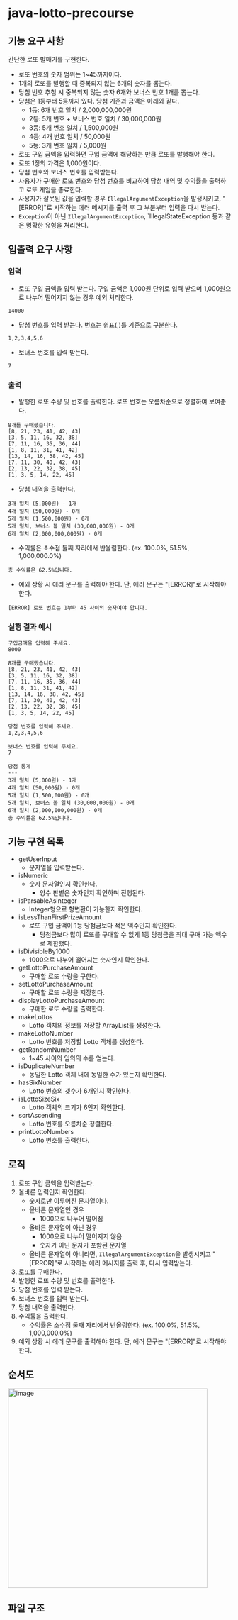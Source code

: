 # java-lotto-precourse
## 기능 요구 사항

간단한 로또 발매기를 구현한다.

- 로또 번호의 숫자 범위는 1~45까지이다.
- 1개의 로또를 발행할 때 중복되지 않는 6개의 숫자를 뽑는다.
- 당첨 번호 추첨 시 중복되지 않는 숫자 6개와 보너스 번호 1개를 뽑는다.
- 당첨은 1등부터 5등까지 있다. 당첨 기준과 금액은 아래와 같다.
    - 1등: 6개 번호 일치 / 2,000,000,000원
    - 2등: 5개 번호 + 보너스 번호 일치 / 30,000,000원
    - 3등: 5개 번호 일치 / 1,500,000원
    - 4등: 4개 번호 일치 / 50,000원
    - 5등: 3개 번호 일치 / 5,000원
- 로또 구입 금액을 입력하면 구입 금액에 해당하는 만큼 로또를 발행해야 한다.
- 로또 1장의 가격은 1,000원이다.
- 당첨 번호와 보너스 번호를 입력받는다.
- 사용자가 구매한 로또 번호와 당첨 번호를 비교하여 당첨 내역 및 수익률을 출력하고 로또 게임을 종료한다.
- 사용자가 잘못된 값을 입력할 경우 `IllegalArgumentException`을 발생시키고, "[ERROR]"로 시작하는 에러 메시지를 출력 후 그 부분부터 입력을 다시 받는다.
- `Exception`이 아닌 `IllegalArgumentException`, `IllegalStateException 등과 같은 명확한 유형을 처리한다.


## 입출력 요구 사항

### 입력

- 로또 구입 금액을 입력 받는다. 구입 금액은 1,000원 단위로 입력 받으며 1,000원으로 나누어 떨어지지 않는 경우 예외 처리한다.
````
14000
````
- 당첨 번호를 입력 받는다. 번호는 쉼표(,)를 기준으로 구분한다.
````
1,2,3,4,5,6
````
- 보너스 번호를 입력 받는다.
````
7
````

### 출력

- 발행한 로또 수량 및 번호를 출력한다. 로또 번호는 오름차순으로 정렬하여 보여준다.

````
8개를 구매했습니다.
[8, 21, 23, 41, 42, 43] 
[3, 5, 11, 16, 32, 38] 
[7, 11, 16, 35, 36, 44] 
[1, 8, 11, 31, 41, 42] 
[13, 14, 16, 38, 42, 45] 
[7, 11, 30, 40, 42, 43] 
[2, 13, 22, 32, 38, 45] 
[1, 3, 5, 14, 22, 45]
````

- 당첨 내역을 출력한다.
````
3개 일치 (5,000원) - 1개
4개 일치 (50,000원) - 0개
5개 일치 (1,500,000원) - 0개
5개 일치, 보너스 볼 일치 (30,000,000원) - 0개
6개 일치 (2,000,000,000원) - 0개
````
- 수익률은 소수점 둘째 자리에서 반올림한다. (ex. 100.0%, 51.5%, 1,000,000.0%)
````
총 수익률은 62.5%입니다.
````
- 예외 상황 시 에러 문구를 출력해야 한다. 단, 에러 문구는 "[ERROR]"로 시작해야 한다.
````
[ERROR] 로또 번호는 1부터 45 사이의 숫자여야 합니다.
````

### 실행 결과 예시

````
구입금액을 입력해 주세요.
8000

8개를 구매했습니다.
[8, 21, 23, 41, 42, 43] 
[3, 5, 11, 16, 32, 38] 
[7, 11, 16, 35, 36, 44] 
[1, 8, 11, 31, 41, 42] 
[13, 14, 16, 38, 42, 45] 
[7, 11, 30, 40, 42, 43] 
[2, 13, 22, 32, 38, 45] 
[1, 3, 5, 14, 22, 45]

당첨 번호를 입력해 주세요.
1,2,3,4,5,6

보너스 번호를 입력해 주세요.
7

당첨 통계
---
3개 일치 (5,000원) - 1개
4개 일치 (50,000원) - 0개
5개 일치 (1,500,000원) - 0개
5개 일치, 보너스 볼 일치 (30,000,000원) - 0개
6개 일치 (2,000,000,000원) - 0개
총 수익률은 62.5%입니다.
````

## 기능 구현 목록
- getUserInput 
  - 문자열을 입력받는다. 
- isNumeric 
  - 숫자 문자열인지 확인한다.
    - 양수 판별은 숫자인지 확인하며 진행된다.
- isParsableAsInteger
  - Integer형으로 형변환이 가능한지 확인한다.
- isLessThanFirstPrizeAmount
  - 로또 구입 금액이 1등 당첨금보다 적은 액수인지 확인한다.
    - 당첨금보다 많이 로또를 구매할 수 없게 1등 당첨금을 최대 구매 가능 액수로 제한했다.
- isDivisibleBy1000 
  - 1000으로 나누어 떨어지는 숫자인지 확인한다.
- getLottoPurchaseAmount
  - 구매할 로또 수량을 구한다.
- setLottoPurchaseAmount
  - 구매할 로또 수량을 저장한다.
- displayLottoPurchaseAmount
  - 구매한 로또 수량을 출력한다.
- makeLottos
  - Lotto 객체의 정보를 저장할 ArrayList를 생성한다.
- makeLottoNumber
  - Lotto 번호를 저장할 Lotto 객체를 생성한다.
- getRandomNumber
  - 1~45 사이의 임의의 수를 얻는다.
- isDuplicateNumber
  - 동일한 Lotto 객체 내에 동일한 수가 있는지 확인한다.
- hasSixNumber
  - Lotto 번호의 갯수가 6개인지 확인한다.
- isLottoSizeSix
  - Lotto 객체의 크기가 6인지 확인한다.
- sortAscending
  - Lotto 번호를 오름차순 정렬한다.
- printLottoNumbers
  - Lotto 번호를 출력한다.

## 로직

1. 로또 구입 금액을 입력받는다.
2. 올바른 입력인지 확인한다.
    - 숫자로만 이루어진 문자열이다.
    - 올바른 문자열인 경우
        - 1000으로 나누어 떨어짐
    - 올바른 문자열이 아닌 경우
        - 1000으로 나누어 떨어지지 않음
        - 숫자가 아닌 문자가 포함된 문자열
    - 올바른 문자열이 아니라면, `IllegalArgumentException`을 발생시키고 "[ERROR]"로 시작하는 에러 메시지를 출력 후, 다시 입력받는다.
3. 로또를 구매한다.
4. 발행한 로또 수량 및 번호를 출력한다.
5. 당첨 번호를 입력 받는다.
6. 보너스 번호를 입력 받는다.
7. 당첨 내역을 출력한다.
8. 수익률을 출력한다.
    - 수익률은 소수점 둘째 자리에서 반올림한다. (ex. 100.0%, 51.5%, 1,000,000.0%)
9. 예외 상황 시 에러 문구를 출력해야 한다. 단, 에러 문구는 "[ERROR]"로 시작해야 한다.

## 순서도

<img width = "450" alt = "image" src="./image/flowchart(total).jpg">

## 파일 구조

````
````